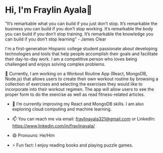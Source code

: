 # Hi, I'm Fraylin Ayala👋

"It’s remarkable what you can build if you just don’t stop. It’s remarkable the business you can build if you don’t stop working. It’s remarkable the body you can build if you don’t stop training. It’s remarkable the knowledge you can build if you don’t stop learning" - James Clear

I'm a first-generation Hispanic college student passionate about developing technologies and tools that help people accomplish their goals and facilitate their day-to-day work. I am a competitive person who loves being challenged and enjoys solving complex problems.

🔭 Currently, I am working on a Workout Routine App (React, MongoDB, Node.js) that allows users to create their own workout routine by browsing a collection of exercises and selecting the exercises they would like to incorporate into their workout regimen. The app will allow users to see the proper form to do the exercise as well as read fitness-related articles.

- 🌱 I’m currently improving my React and MongoDB skills. I am also exploring cloud computing and machine learning.
  
- 📫 You can reach me via email: fraylinayala321@gmail.com or LinkedIn: https://www.linkedin.com/in/fraylinayala/
- 😄 Pronouns: He/Him
- ⚡ Fun fact: I enjoy reading books and playing puzzle games.
<!--
**Fraylin123/Fraylin123** is a ✨ _special_ ✨ repository because its `README.md` (this file) appears on your GitHub profile.

Here are some ideas to get you started:

- 🔭 I’m currently working on ...
- 🌱 I’m currently learning ...
- 👯 I’m looking to collaborate on ...
- 🤔 I’m looking for help with ...
- 💬 Ask me about ...
- 📫 How to reach me: ...
- 😄 Pronouns: ...
- ⚡ Fun fact: ...
-->
